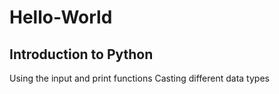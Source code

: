 # Hello-World

## Introduction to Python

Using the input and print functions
Casting different data types